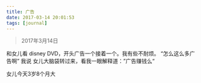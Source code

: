 ```yaml
---
title: 广告
date: 2017-03-14 20:01:53
tags: [journal]
---
```


> 2017年3月14日

和女儿看 disney DVD，开头广告一个接着一个。我有些不耐烦。
“怎么这么多广告啊” 我说
女儿大脑袋转过来，看我一眼解释道：”广告赚钱么“

女儿今天3岁8个月大